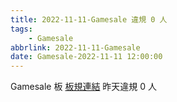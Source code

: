 ```yaml
---
title: 2022-11-11-Gamesale 違規 0 人
tags:
    - Gamesale
abbrlink: 2022-11-11-Gamesale
date: Gamesale-2022-11-11 12:00:00
---
```

Gamesale 板 [板規連結](https://www.ptt.cc/bbs/Gossiping/M.1637425085.A.07D.html)
昨天違規 0 人
